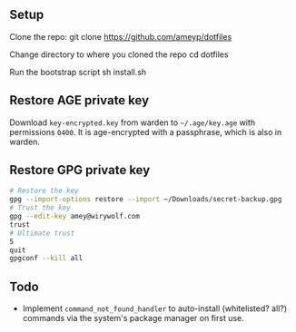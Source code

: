 ## Setup

Clone the repo:
    git clone https://github.com/ameyp/dotfiles

Change directory to where you cloned the repo
    cd dotfiles

Run the bootstrap script
    sh install.sh

## Restore AGE private key
Download `key-encrypted.key` from warden to `~/.age/key.age` with permissions `0400`. It is age-encrypted with a passphrase, which is also in warden.

## Restore GPG private key

```bash
# Restore the key
gpg --import-options restore --import ~/Downloads/secret-backup.gpg
# Trust the key
gpg --edit-key amey@wirywolf.com
trust
# Ultimate trust
5
quit
gpgconf --kill all
```

## Todo

- Implement `command_not_found_handler` to auto-install (whitelisted? all?) commands via the system's package manager on first use.
